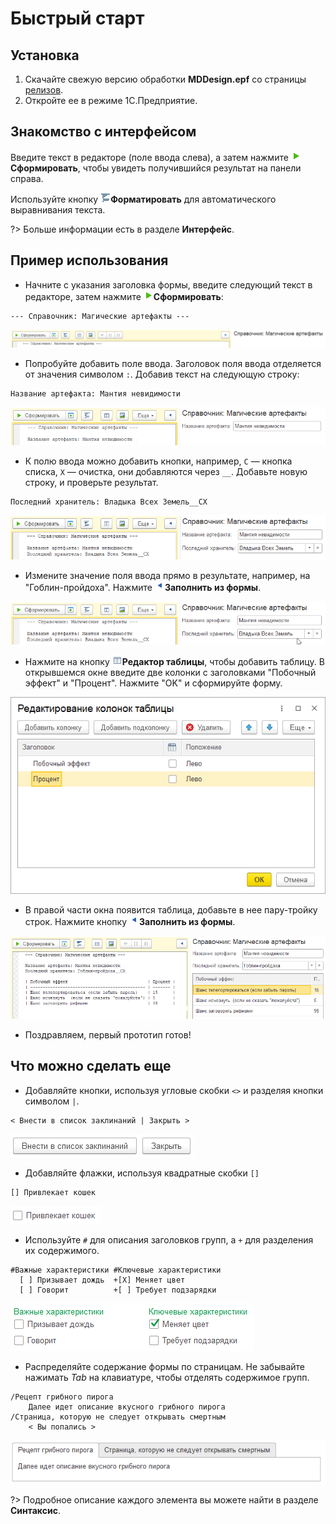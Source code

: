 # Быстрый старт

## Установка

1. Скачайте свежую версию обработки **MDDesign.epf** со страницы [релизов](https://github.com/crimsongoldteam/md_design/releases).
2. Откройте ее в режиме 1С.Предприятие.

## Знакомство с интерфейсом

Введите текст в редакторе (поле ввода слева), а затем нажмите ![Сформировать](./_images/execute-icon.png)**Сформировать**, чтобы увидеть получившийся результат на панели справа.

Используйте кнопку ![Форматировать](./_images/format-icon.png)**Форматировать** для автоматического выравнивания текста.

?> Больше информации есть в разделе **Интерфейс**.

## Пример использования

- Начните с указания заголовка формы, введите следующий текст в редакторе, затем нажмите ![Сформировать](./_images/execute-icon.png)**Сформировать**:

```text
--- Справочник: Магические артефакты ---
```

<kbd> ![alt text](./_images/quick-start-header.png) </kbd>

- Попробуйте добавить поле ввода. Заголовок поля ввода отделяется от значения символом `:`. Добавив текст на следующую строку:

```text
Название артефакта: Мантия невидимости
```

<kbd> ![alt text](./_images/quick-start-doc-1.png) </kbd>

- К полю ввода можно добавить кнопки, например, `С` — кнопка списка, `Х` — очистка, они добавляются через `__`. Добавьте новую строку, и проверьте результат.

```text
Последний хранитель: Владыка Всех Земель__СХ
```

<kbd> ![alt text](./_images/quick-start-doc-2.png) </kbd>

- Измените значение поля ввода прямо в результате, например, на "Гоблин-пройдоха". Нажмите ![Заполнить из формы](./_images/form-to-text-icon.png)**Заполнить из формы**.

<kbd> ![alt text](./_images/quick-start-doc-3.gif) </kbd>

- Нажмите на кнопку ![Редактор таблицы](./_images/table-editor-icon.png)**Редактор таблицы**, чтобы добавить таблицу. В открывшемся окне введите две колонки с заголовками "Побочный эффект" и "Процент". Нажмите "OK" и сформируйте форму.

<kbd> ![Редактор таблицы](./_images/quick-start-table-editor.png) </kbd>

- В правой части окна появится таблица, добавьте в нее пару-тройку строк. Нажмите кнопку ![Заполнить из формы](./_images/form-to-text-icon.png)**Заполнить из формы**.

<kbd> ![Ожидаемый результат](./_images/quick-start-result.png) </kbd>

- Поздравляем, первый прототип готов!

## Что можно сделать еще

- Добавляйте кнопки, используя угловые скобки `<>` и разделяя кнопки символом `|`.

```text
< Внести в список заклинаний | Закрыть >
```

<kbd> ![Кнопки](./_images/quick-start-example-buttons.png) </kbd>

- Добавляйте флажки, используя квадратные скобки `[]`

```text
[] Привлекает кошек
```

<kbd> ![Флажок](./_images/quick-start-example-checkbox.png) </kbd>

- Используйте `#` для описания заголовков групп, а `+` для разделения их содержимого.

```text
#Важные характеристики #Ключевые характеристики
  [ ] Призывает дождь  +[X] Меняет цвет
  [ ] Говорит          +[ ] Требует подзарядки
```

<kbd> ![Флажок](./_images/quick-start-example-group.png) </kbd>

- Распределяйте содержание формы по страницам. Не забывайте нажимать _Tab_ на клавиатуре, чтобы отделять содержимое групп.

```text
/Рецепт грибного пирога
	Далее идет описание вкусного грибного пирога
/Страница, которую не следует открывать смертным
	< Вы попались >
```

<kbd> ![Страницы](./_images/quick-start-example-pages.png) </kbd>

?> Подробное описание каждого элемента вы можете найти в разделе **Синтаксис**.
